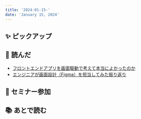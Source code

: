 ```yaml
---
title: '2024-01-15-'
date: 'January 15, 2024'
---
```


## ✨ ピックアップ

## 👀 読んだ

- [フロントエンドアプリを画面駆動で考えて本当によかったのか](https://zenn.dev/voicy/articles/04a2e1050e0971)
- [エンジニアが画面設計（Figma）を担当してみた振り返り](https://zenn.dev/thinkingsinc/articles/7a32a8abac03dd)

## 🚶 セミナー参加

## 📚 あとで読む
